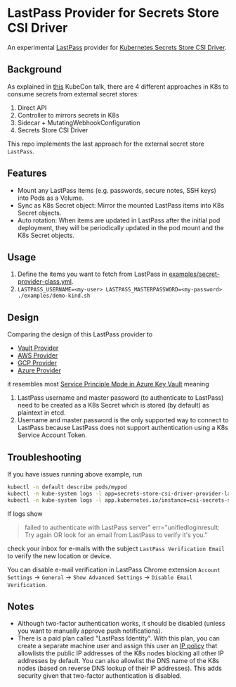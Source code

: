# LastPass Provider for Secrets Store CSI Driver

An experimental [LastPass](https://lastpass.com) provider for [Kubernetes Secrets Store CSI Driver](https://secrets-store-csi-driver.sigs.k8s.io/).

## Background
As explained in [this](https://youtu.be/w0k7MI6sCJg?t=177) KubeCon talk, there are 4 different approaches in K8s to consume secrets from external secret stores:
1. Direct API
2. Controller to mirrors secrets in K8s
3. Sidecar + MutatingWebhookConfiguration
4. Secrets Store CSI Driver

This repo implements the last approach for the external secret store `LastPass`.

## Features
* Mount any LastPass items (e.g. passwords, secure notes, SSH keys) into Pods as a Volume.
* Sync as K8s Secret object: Mirror the mounted LastPass items into K8s Secret objects.
* Auto rotation: When items are updated in LastPass after the initial pod deployment, they will be periodically updated in the pod mount and the K8s Secret objects.

## Usage

1. Define the items you want to fetch from LastPass in [examples/secret-provider-class.yml](https://github.com/ansd/secrets-store-csi-driver-provider-lastpass/blob/56fe8be105902eced34da3568721f3f15fe2fb97/examples/secret-provider-class.yml#L10-L16).
2. `LASTPASS_USERNAME=<my-user> LASTPASS_MASTERPASSWORD=<my-password> ./examples/demo-kind.sh`

## Design

Comparing the design of this LastPass provider to
* [Vault Provider](https://github.com/hashicorp/vault-csi-provider)
* [AWS Provider](https://github.com/aws/secrets-store-csi-driver-provider-aws)
* [GCP Provider](https://github.com/GoogleCloudPlatform/secrets-store-csi-driver-provider-gcp)
* [Azure Provider](https://github.com/Azure/secrets-store-csi-driver-provider-azure/)

it resembles most [Service Principle Mode in Azure Key Vault](https://azure.github.io/secrets-store-csi-driver-provider-azure/docs/configurations/identity-access-modes/service-principal-mode/) meaning
1. LastPass username and master password (to authenticate to LastPass) need to be created as a K8s Secret which is stored (by default) as plaintext in etcd.
2. Username and master password is the only supported way to connect to LastPass because LastPass does not support authentication using a K8s Service Account Token.

## Troubleshooting
If you have issues running above example, run
```bash
kubectl -n default describe pods/mypod
kubectl -n kube-system logs -l app=secrets-store-csi-driver-provider-lastpass
kubectl -n kube-system logs -l app.kubernetes.io/instance=csi-secrets-store
```
If logs show
>failed to authenticate with LastPass server" err="unifiedloginresult: Try again OR look for an email from LastPass to verify it's you."

check your inbox for e-mails with the subject `LastPass Verification Email` to verify the new location or device.

You can disable e-mail verification in LastPass Chrome extension `Account Settings` -> `General` -> `Show Advanced Settings` -> `Disable Email Verification`.

## Notes

* Although two-factor authentication works, it should be disabled (unless you want to manually approve push notifications).
* There is a paid plan called "LastPass Identity". With this plan, you can create a separate machine user and assign this user an [IP policy](https://www.lastpass.com/policies/ip-address) that allowlists the public IP addresses of the K8s nodes blocking all other IP addresses by default. You can also allowlist the DNS name of the K8s nodes (based on reverse DNS lookup of their IP addresses). This adds security given that two-factor authentication is disabled.
